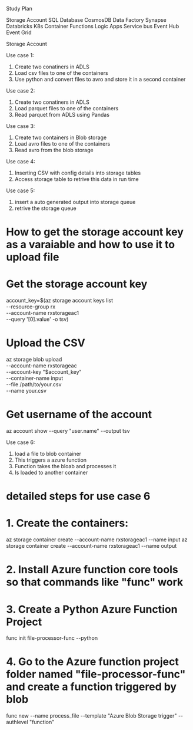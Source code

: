 Study Plan

Storage Account
SQL Database
CosmosDB
Data Factory
Synapse
Databricks
K8s
Container
Functions
Logic Apps
Service bus
Event Hub
Event Grid





Storage Account

Use case 1:
1. Create two conatiners in ADLS
2. Load csv files to one of the containers
3. Use python and convert files to avro and store it in a second container

Use case 2:
1. Create two conatiners in ADLS
2. Load parquet files to one of the containers
3. Read parquet from ADLS using Pandas

Use case 3:
1. Create two containers in Blob storage
2. Load avro files to one of the containers
3. Read avro from the blob storage

Use case 4:
1. Inserting CSV with config details into storage tables
2. Access storage table to retrive this data in run time

Use case 5:
1. insert a auto generated output into storage queue
2. retrive the storage queue

# How to get the storage account key as a varaiable and how to use it to upload file
# Get the storage account key
account_key=$(az storage account keys list \
  --resource-group rx \
  --account-name rxstorageac1 \
  --query '[0].value' -o tsv)

# Upload the CSV
az storage blob upload \
  --account-name rxstorageac \
  --account-key "$account_key" \
  --container-name input \
  --file /path/to/your.csv \
  --name your.csv

# Get username of the account
 az account show --query "user.name" --output tsv

Use case 6: 
1. load a file to blob container
2. This triggers a azure function
3. Function takes the bloab and processes it
4. Is loaded to another container


# detailed steps for use case 6
# 1. Create the containers:
az storage container create --account-name rxstorageac1 --name input
az storage container create --account-name rxstorageac1 --name output

# 2. Install Azure function core tools so that commands like "func" work

# 3. Create a Python Azure Function Project
func init file-processor-func --python

# 4. Go to the Azure function project folder named "file-processor-func" and create a function triggered by blob
func new --name process_file --template "Azure Blob Storage trigger" --authlevel "function"